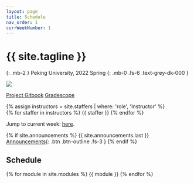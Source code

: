 ```yaml
---
layout: page
title: Schedule
nav_order: 1
currWeekNumber: 1
---
```


# {{ site.tagline }}
{: .mb-2 }
Peking University, 2022 Spring
{: .mb-0 .fs-6 .text-grey-dk-000 }

<img src="/sp22/assets/images/pkuos-pure.svg">

<p>
<a href="" class="btn btn-purple">Project Gitbook</a>
<a href="https://gradescope.com" class="btn btn-blue">Gradescope</a>
</p>

<div>
{% assign instructors = site.staffers | where: 'role', 'Instructor' %}
<div class="role">
  {% for staffer in instructors %}
  {{ staffer }}
  {% endfor %}
</div>
</div>

Jump to current week: [here](#week-{{page.currWeekNumber}}).

{% if site.announcements %}
{{ site.announcements.last }}
[Announcements](announcements.md){: .btn .btn-outline .fs-3 }
{% endif %}

## Schedule
{% for module in site.modules %}
<a name="week-{{module.weekNumber}}"></a>
{{ module }}
{% endfor %}
